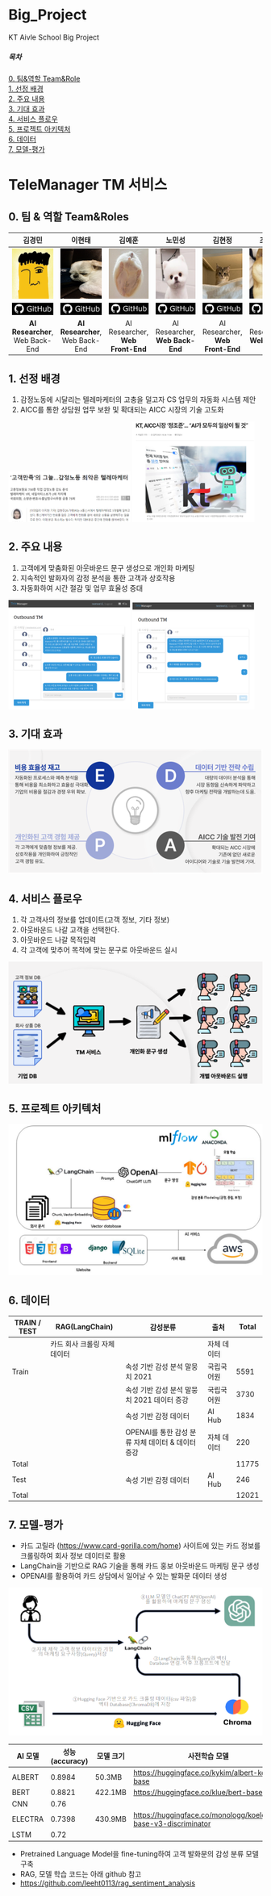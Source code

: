 # Big_Project
KT Aivle School Big Project

##### 목차
[0. 팀&역할 Team&Role](#0-팀--역할-teamroles)  
[1. 선정 배경](#1-선정-배경)  
[2. 주요 내용](#2-주요-내용)  
[3. 기대 효과](#3-기대-효과)  
[4. 서비스 플로우](#4-서비스-플로우)  
[5. 프로젝트 아키텍처](#5-프로젝트-아키텍처)  
[6. 데이터](#6-데이터)  
[7. 모델-평가](#7-모델-평가)  


# TeleManager TM 서비스
## 0. 팀 & 역할 Team&Roles
|**김경민**|**이현태**|**김예훈**|**노민성**|**김현정**|**조민지**|
|:---:|:---:|:---:|:---:|:---:|:---:|
|<img src="/readme_files/GyungMin.png" width="100" height="100"/>|<img src="/readme_files/HyungTae.jpeg" width="100" height="100"/>|<img src="/readme_files/yeahun.jpeg" width="100" height="100"/>|<img src="/readme_files/minseung.png" width="100" height="100"/>|<img src="/readme_files/hyungjung.jpeg" width="100" height="100"/>|<img src="/readme_files/minG.jpeg" width="100" height="100"/>|
|[![GitHub](/readme_files/gitimage.png)](https://github.com/Leon-real)|[![GitHub](/readme_files/gitimage.png)](https://github.com/leeht0113)|[![GitHub](/readme_files/gitimage.png)](https://github.com/yhkimox)|[![GitHub](/readme_files/gitimage.png)](https://github.com/maatanyy)|[![GitHub](/readme_files/gitimage.png)](https://github.com/hyeon8922)|[![GitHub](/readme_files/gitimage.png)](https://github.com/hahahoho0320)|
|**AI Researcher**, Web Back-End|**AI Researcher**, Web Back-End|AI Researcher, **Web Front-End**|AI Researcher, **Web Back-End**|AI Researcher, **Web Front-End**|AI Researcher, **Web Back-End**|

## 1. 선정 배경
1. 감정노동에 시달리는 텔레마케터의 고충을 덜고자 CS 업무의 자동화 시스템 제안   
2. AICC를 통한 상담원 업무 보완 및 확대되는 AICC 시장의 기술 고도화  

<img src="/readme_files/1_1.png" style="width:48%;"> <img src="/readme_files/1_2.png" style="width:48%;">


## 2. 주요 내용
1. 고객에게 맞춤화된 아웃바운드 문구 생성으로 개인화 마케팅   
2. 지속적인 발화자의 감정 분석을 통한 고객과 상호작용  
3. 자동화하여 시간 절감 및 업무 효율성 증대  

<img src="/readme_files/2_1.png" style="width:48%;"> <img src="/readme_files/2_2.png" style="width:48%;">

## 3. 기대 효과
<img src="/readme_files/3_1.png" style="width:100%;">

## 4. 서비스 플로우
1. 각 고객사의 정보를 업데이트(고객 정보, 기타 정보)  
2. 아웃바운드 나갈 고객을 선택한다.  
3. 아웃바운드 나갈 목적입력  
4. 각 고객에 맞추어 목적에 맞는 문구로 아웃바운드 실시  
<img src="/readme_files/flow.png"/>


## 5. 프로젝트 아키텍처
<img src="/readme_files/5_1.png" style="width:100%;">

## 6. 데이터
|TRAIN / TEST|RAG(LangChain)|감성분류|출처|Total|
|------------|--------------|--------|----|-----|
||카드 회사 크롤링 자체 데이터||자체 데이터||
|Train||속성 기반 감성 분석 말뭉치 2021|국립국어원|5591|
|||속성 기반 감성 분석 말뭉치 2021 데이터 증강|국립국어원|3730|
|||속성 기반 감정 데이터|AI Hub|1834|
|||OPENAI를 통한 감성 분류 자체 데이터 & 데이터 증강|자체 데이터|220|
|Total||||11775|
|Test||속성 기반 감정 데이터|AI Hub|246|
|Total||||12021|

## 7. 모델-평가
* 카드 고릴라 (https://www.card-gorilla.com/home) 사이트에 있는 카드 정보를 크롤링하여 회사 정보 데이터로 활용
* LangChain을 기반으로 RAG 기술을 통해 카드 홍보 아웃바운드 마케팅 문구 생성
* OPENAI를 활용하여 카드 상담에서 일어날 수 있는 발화문 데이터 생성

<img src="/readme_files/6_1.png" style="width:100%;">

|AI 모델|성능(accuracy)|모델 크기|사전학습 모델|
|-------|--------------|---------|-------------|
|ALBERT|0.8984|50.3MB|https://huggingface.co/kykim/albert-kor-base|
|BERT|0.8821|422.1MB|https://huggingface.co/klue/bert-base|
|CNN|0.76|||
|ELECTRA|0.7398|430.9MB|https://huggingface.co/monologg/koelectra-base-v3-discriminator|
|LSTM|0.72|||

* Pretrained Language Model을 fine-tuning하여 고객 발화문의 감성 분류 모델 구축
* RAG, 모델 학습 코드는 아래 github 참고
* https://github.com/leeht0113/rag_sentiment_analysis








